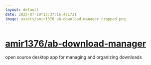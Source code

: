 ```yaml
---
layout: default
date: 2025-07-19T13:37:16.471721
image: assets/amir1376_ab-download-manager_cropped.png
---
```


# [amir1376/ab-download-manager](https://github.com/amir1376/ab-download-manager)

open source desktop app for managing and organizing downloads
